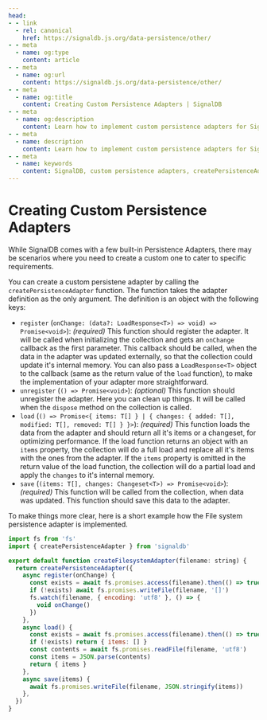 ```yaml
---
head:
- - link
  - rel: canonical
    href: https://signaldb.js.org/data-persistence/other/
- - meta
  - name: og:type
    content: article
- - meta
  - name: og:url
    content: https://signaldb.js.org/data-persistence/other/
- - meta
  - name: og:title
    content: Creating Custom Persistence Adapters | SignalDB
- - meta
  - name: og:description
    content: Learn how to implement custom persistence adapters for SignalDB to meet specific requirements on a practical example using the File System.
- - meta
  - name: description
    content: Learn how to implement custom persistence adapters for SignalDB to meet specific requirements on a practical example using the File System.
- - meta
  - name: keywords
    content: SignalDB, custom persistence adapters, createPersistenceAdapter, data persistence, File System adapter, JavaScript, TypeScript, data storage, adapter implementation, SignalDB extensions
---
```

# Creating Custom Persistence Adapters

While SignalDB comes with a few built-in Persistence Adapters, there may be scenarios where you need to create a custom one to cater to specific requirements.

You can create a custom persistene adapter by calling the `createPersistenceAdapter` function. The function takes the adapter definition as the only argument. The definition is an object with the following keys:

* `register` (`onChange: (data?: LoadResponse<T>) => void) => Promise<void>`): *(required)*
This function should register the adapter. It will be called when initializing the collection and gets an `onChange` callback as the first parameter. This callback should be called, when the data in the adapter was updated externally, so that the collection could update it's internal memory. You can also pass a `LoadResponse<T>` object to the callback (same as the return value of the `load` function), to make the implementation of your adapter more straightforward.
* `unregister` (`() => Promise<void>`): *(optional)* This function should unregister the adapter. Here you can clean up things. It will be called when the `dispose` method on the collection is called.
* `load` (`() => Promise<{ items: T[] } | { changes: { added: T[], modified: T[], removed: T[] } }>`): *(required)* This function loads the data from the adapter and should return all it's items or a changeset, for optimizing performance. If the load function returns an object with an `items` property, the collection will do a full load and replace all it's items with the ones from the adapter. If the `items` property is omitted in the return value of the load function, the collection will do a partial load and apply the `changes` to it's internal memory.
* `save` (`(items: T[], changes: Changeset<T>) => Promise<void>`): *(required)* This function will be called from the collection, when data was updated. This function should save this data to the adapter.

To make things more clear, here is a short example how the File system persistence adapter is implemented.

```js
import fs from 'fs'
import { createPersistenceAdapter } from 'signaldb'

export default function createFilesystemAdapter(filename: string) {
  return createPersistenceAdapter({
    async register(onChange) {
      const exists = await fs.promises.access(filename).then(() => true).catch(() => false)
      if (!exists) await fs.promises.writeFile(filename, '[]')
      fs.watch(filename, { encoding: 'utf8' }, () => {
        void onChange()
      })
    },
    async load() {
      const exists = await fs.promises.access(filename).then(() => true).catch(() => false)
      if (!exists) return { items: [] }
      const contents = await fs.promises.readFile(filename, 'utf8')
      const items = JSON.parse(contents)
      return { items }
    },
    async save(items) {
      await fs.promises.writeFile(filename, JSON.stringify(items))
    },
  })
}
```
